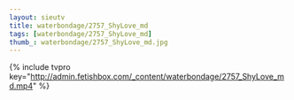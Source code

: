 ```yaml
--- 
layout: sieutv
title: waterbondage/2757_ShyLove_md
tags: [waterbondage/2757_ShyLove_md]
thumb_: waterbondage/2757_ShyLove_md.jpg
---
```

{% include tvpro key="http://admin.fetishbox.com/_content/waterbondage/2757_ShyLove_md.mp4" %} 

